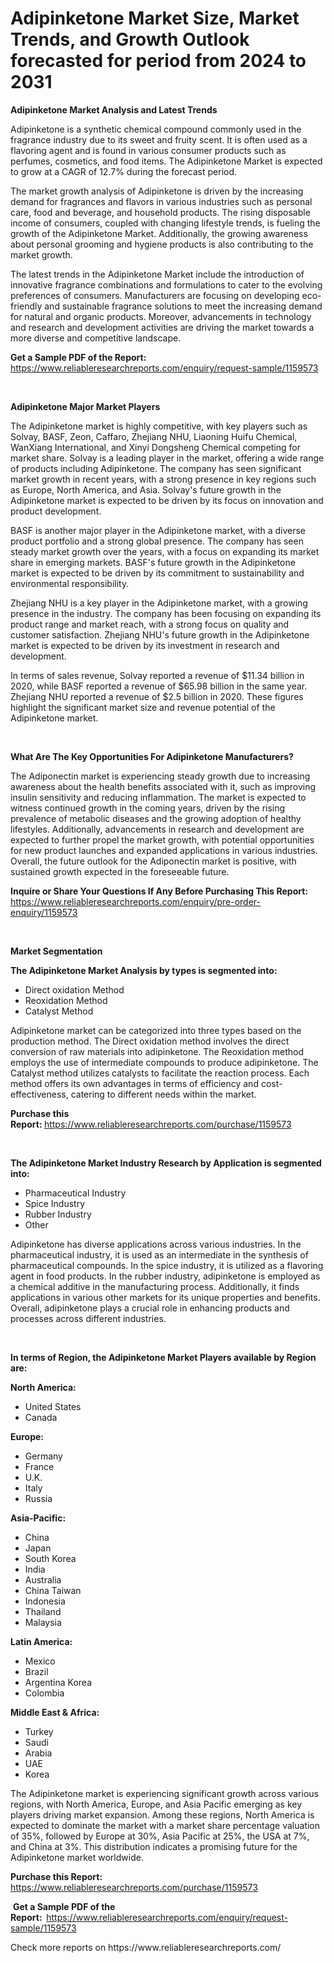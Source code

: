 <p><h1>Adipinketone Market Size, Market Trends, and Growth Outlook forecasted for period from 2024 to 2031</h1></p><p><strong>Adipinketone Market Analysis and Latest Trends</strong></p>
<p><p>Adipinketone is a synthetic chemical compound commonly used in the fragrance industry due to its sweet and fruity scent. It is often used as a flavoring agent and is found in various consumer products such as perfumes, cosmetics, and food items. The Adipinketone Market is expected to grow at a CAGR of 12.7% during the forecast period.</p><p>The market growth analysis of Adipinketone is driven by the increasing demand for fragrances and flavors in various industries such as personal care, food and beverage, and household products. The rising disposable income of consumers, coupled with changing lifestyle trends, is fueling the growth of the Adipinketone Market. Additionally, the growing awareness about personal grooming and hygiene products is also contributing to the market growth.</p><p>The latest trends in the Adipinketone Market include the introduction of innovative fragrance combinations and formulations to cater to the evolving preferences of consumers. Manufacturers are focusing on developing eco-friendly and sustainable fragrance solutions to meet the increasing demand for natural and organic products. Moreover, advancements in technology and research and development activities are driving the market towards a more diverse and competitive landscape.</p></p>
<p><strong>Get a Sample PDF of the Report:&nbsp;</strong> <a href="https://www.reliableresearchreports.com/enquiry/request-sample/1159573">https://www.reliableresearchreports.com/enquiry/request-sample/1159573</a></p>
<p>&nbsp;</p>
<p><strong>Adipinketone Major Market Players</strong></p>
<p><p>The Adipinketone market is highly competitive, with key players such as Solvay, BASF, Zeon, Caffaro, Zhejiang NHU, Liaoning Huifu Chemical, WanXiang International, and Xinyi Dongsheng Chemical competing for market share. Solvay is a leading player in the market, offering a wide range of products including Adipinketone. The company has seen significant market growth in recent years, with a strong presence in key regions such as Europe, North America, and Asia. Solvay's future growth in the Adipinketone market is expected to be driven by its focus on innovation and product development.</p><p>BASF is another major player in the Adipinketone market, with a diverse product portfolio and a strong global presence. The company has seen steady market growth over the years, with a focus on expanding its market share in emerging markets. BASF's future growth in the Adipinketone market is expected to be driven by its commitment to sustainability and environmental responsibility.</p><p>Zhejiang NHU is a key player in the Adipinketone market, with a growing presence in the industry. The company has been focusing on expanding its product range and market reach, with a strong focus on quality and customer satisfaction. Zhejiang NHU's future growth in the Adipinketone market is expected to be driven by its investment in research and development.</p><p>In terms of sales revenue, Solvay reported a revenue of $11.34 billion in 2020, while BASF reported a revenue of $65.98 billion in the same year. Zhejiang NHU reported a revenue of $2.5 billion in 2020. These figures highlight the significant market size and revenue potential of the Adipinketone market.</p></p>
<p>&nbsp;</p>
<p><strong>What Are The Key Opportunities For Adipinketone Manufacturers?</strong></p>
<p><p>The Adiponectin market is experiencing steady growth due to increasing awareness about the health benefits associated with it, such as improving insulin sensitivity and reducing inflammation. The market is expected to witness continued growth in the coming years, driven by the rising prevalence of metabolic diseases and the growing adoption of healthy lifestyles. Additionally, advancements in research and development are expected to further propel the market growth, with potential opportunities for new product launches and expanded applications in various industries. Overall, the future outlook for the Adiponectin market is positive, with sustained growth expected in the foreseeable future.</p></p>
<p><strong>Inquire or Share Your Questions If Any Before Purchasing This Report:</strong> <a href="https://www.reliableresearchreports.com/enquiry/pre-order-enquiry/1159573">https://www.reliableresearchreports.com/enquiry/pre-order-enquiry/1159573</a></p>
<p>&nbsp;</p>
<p><strong>Market Segmentation</strong></p>
<p><strong>The Adipinketone Market Analysis by types is segmented into:</strong></p>
<p><ul><li>Direct oxidation Method</li><li>Reoxidation Method</li><li>Catalyst Method</li></ul></p>
<p><p>Adipinketone market can be categorized into three types based on the production method. The Direct oxidation method involves the direct conversion of raw materials into adipinketone. The Reoxidation method employs the use of intermediate compounds to produce adipinketone. The Catalyst method utilizes catalysts to facilitate the reaction process. Each method offers its own advantages in terms of efficiency and cost-effectiveness, catering to different needs within the market.</p></p>
<p><strong>Purchase this Report:&nbsp;</strong><a href="https://www.reliableresearchreports.com/purchase/1159573">https://www.reliableresearchreports.com/purchase/1159573</a></p>
<p>&nbsp;</p>
<p><strong>The Adipinketone Market Industry Research by Application is segmented into:</strong></p>
<p><ul><li>Pharmaceutical Industry</li><li>Spice Industry</li><li>Rubber Industry</li><li>Other</li></ul></p>
<p><p>Adipinketone has diverse applications across various industries. In the pharmaceutical industry, it is used as an intermediate in the synthesis of pharmaceutical compounds. In the spice industry, it is utilized as a flavoring agent in food products. In the rubber industry, adipinketone is employed as a chemical additive in the manufacturing process. Additionally, it finds applications in various other markets for its unique properties and benefits. Overall, adipinketone plays a crucial role in enhancing products and processes across different industries.</p></p>
<p>&nbsp;</p>
<p><strong>In terms of Region, the Adipinketone Market Players available by Region are:</strong></p>
<p>
    <p> <strong> North America: </strong>
        <ul>
            <li>United States</li>
            <li>Canada</li>
        </ul>
        </p> 
    <p> <strong> Europe: </strong>
        <ul>
            <li>Germany</li>
            <li>France</li>
            <li>U.K.</li>
            <li>Italy</li>
            <li>Russia</li>
        </ul>
        </p> 
    <p> <strong> Asia-Pacific: </strong>
        <ul>
            <li>China</li>
            <li>Japan</li>
            <li>South Korea</li>
            <li>India</li>
            <li>Australia</li>
            <li>China Taiwan</li>
            <li>Indonesia</li>
            <li>Thailand</li>
            <li>Malaysia</li>
        </ul>
        </p> 
    <p> <strong> Latin America: </strong>
        <ul>
            <li>Mexico</li>
            <li>Brazil</li>
            <li>Argentina Korea</li>
            <li>Colombia</li>
        </ul>
        </p> 
    <p> <strong> Middle East & Africa: </strong>
        <ul>
            <li>Turkey</li>
            <li>Saudi</li>
            <li>Arabia</li>
            <li>UAE</li>
            <li>Korea</li>
        </ul>
    </p>
    </p>
<p><p>The Adipinketone market is experiencing significant growth across various regions, with North America, Europe, and Asia Pacific emerging as key players driving market expansion. Among these regions, North America is expected to dominate the market with a market share percentage valuation of 35%, followed by Europe at 30%, Asia Pacific at 25%, the USA at 7%, and China at 3%. This distribution indicates a promising future for the Adipinketone market worldwide.</p></p>
<p><strong>Purchase this Report: </strong><a href="https://www.reliableresearchreports.com/purchase/1159573">https://www.reliableresearchreports.com/purchase/1159573</a></p>
<p>&nbsp;<strong>Get a Sample PDF of the Report:&nbsp;&nbsp;</strong><a href="https://www.reliableresearchreports.com/enquiry/request-sample/1159573">https://www.reliableresearchreports.com/enquiry/request-sample/1159573</a></p>
<p><strong></strong></p>
<p>Check more reports on https://www.reliableresearchreports.com/</p>